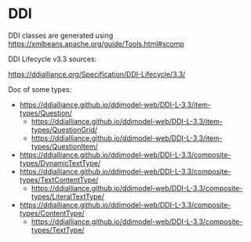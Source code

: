 # DDI

DDI classes are generated using https://xmlbeans.apache.org/guide/Tools.html#scomp 

DDI Lifecycle v3.3 sources:

https://ddialliance.org/Specification/DDI-Lifecycle/3.3/


Doc of some types:

- https://ddialliance.github.io/ddimodel-web/DDI-L-3.3/item-types/Question/
  - https://ddialliance.github.io/ddimodel-web/DDI-L-3.3/item-types/QuestionGrid/
  - https://ddialliance.github.io/ddimodel-web/DDI-L-3.3/item-types/QuestionItem/
- https://ddialliance.github.io/ddimodel-web/DDI-L-3.3/composite-types/DynamicTextType/
- https://ddialliance.github.io/ddimodel-web/DDI-L-3.3/composite-types/TextContentType/
  - https://ddialliance.github.io/ddimodel-web/DDI-L-3.3/composite-types/LiteralTextType/
- https://ddialliance.github.io/ddimodel-web/DDI-L-3.3/composite-types/ContentType/
  - https://ddialliance.github.io/ddimodel-web/DDI-L-3.3/composite-types/TextType/
